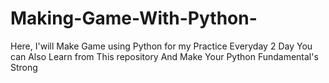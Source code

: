 # Making-Game-With-Python-
Here, I'will Make Game using Python for my Practice Everyday 2 Day You can Also Learn from This repository And Make Your Python Fundamental's Strong
